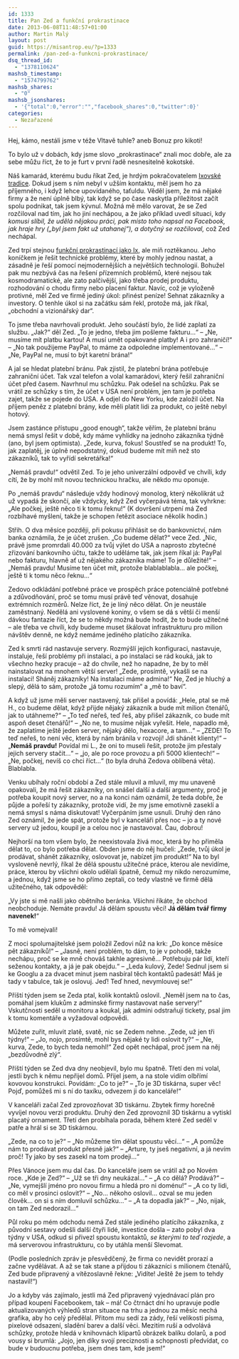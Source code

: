 ```yaml
---
id: 1333
title: Pan Zed a funkční prokrastinace
date: 2013-06-08T11:48:57+01:00
author: Martin Malý
layout: post
guid: https://misantrop.eu/?p=1333
permalink: /pan-zed-a-funkcni-prokrastinace/
dsq_thread_id:
  - "1378110624"
mashsb_timestamp:
  - "1574799762"
mashsb_shares:
  - "0"
mashsb_jsonshares:
  - '{"total":0,"error":"","facebook_shares":0,"twitter":0}'
categories:
  - Nezařazené
---
```

Hej, kámo, nestáli jsme v téže Vltavě tuhle? aneb Bonuz pro kikoti!

<!--more-->

To bylo už v dobách, kdy jsme slovo „prokrastinace“ znali moc dobře, ale za sebe můžu říct, že to je furt v první řadě nesnesitelně kokotské.

Náš kamarád, kterému budu říkat Zed, je hrdým pokračovatelem [Ixovské tradice](https://misantrop.eu/pan-ix-a-funkcni-prokrastinace/). Dokud jsem s ním nebyl v užším kontaktu, měl jsem ho za příjemného, i když lehce upovídaného, taťuldu. Věděl jsem, že má nějaké firmy a že není úplně blbý, tak když se po čase naskytla příležitost začít spolu podnikat, tak jsem kývnul. Možná mě mělo varovat, že se Zed rozčiloval nad tím, jak ho jiní nechápou, a že jako příklad uvedl situaci, kdy _komusi slíbil, že udělá nějakou práci, pak místo toho napsal na Facebook, jak hraje hry (&#8222;byl jsem fakt už utahanej&#8220;), a dotyčný se rozčiloval,_ což Zed nechápal.

Zed trpí stejnou [funkční prokrastinací jako Ix](https://misantrop.eu/pan-ix-a-funkcni-prokrastinace/), ale míň roztěkanou. Jeho koníčkem je řešit technické problémy, které by mohly jednou nastat, a zásadně je řeší pomocí nejmodernějších a největších technologií. Bohužel pak mu nezbývá čas na řešení přízemních problémů, které nejsou tak kosmodramatické, ale zato palčivější, jako třeba prodej produktu, rozhodování o chodu firmy nebo placení faktur. Navíc, což je vyloženě protivné, měl Zed ve firmě jediný úkol: přinést peníze! Sehnat zákazníky a investory. O tenhle úkol si na začátku sám řekl, protože má, jak říkal, &#8222;obchodní a vizionářský dar&#8220;.

To jsme třeba navrhovali produkt. Jeho součástí bylo, že lidé zaplatí za službu. &#8222;Jak?&#8220; děl Zed. &#8222;To je jedno, třeba jim pošleme fakturu&#8230;&#8220; &#8211; &#8222;Ne, musíme mít platbu kartou! A musí umět opakované platby! A i pro zahraničí!&#8220; &#8211; &#8222;No tak použijeme PayPal, to máme za odpoledne implementované&#8230;&#8220; &#8211; &#8222;Ne, PayPal ne, musí to být karetní brána!&#8220;

A jal se hledat platební bránu. Pak zjistil, že platební brána potřebuje zahraniční účet. Tak vzal telefon a volal kamarádovi, který řešil zahraniční účet před časem. Navrhnul mu schůzku. Pak odešel na schůzku. Pak se vrátil ze schůzky s tím, že účet v USA není problém, jen tam je potřeba zajet, takže se pojede do USA. A odjel do New Yorku, kde založil účet. Na příjem peněz z platební brány, kde měli platit lidi za produkt, co ještě nebyl hotový.

Jsem zastánce přístupu &#8222;good enough&#8220;, takže věřím, že platební bránu nemá smysl řešit v době, kdy máme vyhlídky na jednoho zákazníka týdně (ano, byl jsem optimista). &#8222;Zede, kurva, fokus! Soustřeď se na produkt! To, jak zaplatěj, je úplně nepodstatný, dokud budeme mít míň než sto zákazníků, tak to vyřídí sekretářka!&#8220;

&#8222;Nemáš pravdu!&#8220; odvětil Zed. To je jeho univerzální odpověď ve chvíli, kdy cítí, že by mohl mít novou technickou hračku, ale někdo mu oponuje.

Po &#8222;nemáš pravdu&#8220; následuje vždy hodinový monolog, který několikrát už už vypadá že skončí, ale vždycky, když Zed vyčerpává téma, tak vyhrkne: &#8222;Ale počkej, ještě něco ti k tomu řeknu!&#8220; (K dovršení utrpení má Zed rozbíhavé myšlení, takže je schopen řetězit asociace několik hodin.)

Střih. O dva měsíce později, při pokusu přihlásit se do bankovnictví, nám banka oznámila, že je účet zrušen. &#8222;Co budeme dělat?&#8220; vece Zed. &#8222;Nic, právě jsme promrdali 40.000 za tvůj výlet do USA a naprosto zbytečné zřizování bankovního účtu, takže to uděláme tak, jak jsem říkal já: PayPal nebo fakturu, hlavně ať už nějakého zákazníka máme! To je důležité!&#8220; &#8211; &#8222;Nemáš pravdu! Musíme ten účet mít, protože blablablabla&#8230; ale počkej, ještě ti k tomu něco řeknu&#8230;&#8220;

Zedovo odkládání potřebné práce ve prospěch práce potenciálně potřebné a zdůvodňování, proč se tomu musí právě teď věnovat, dosahuje extrémních rozměrů. Nelze říct, že je líný něco dělat. On je neustále zaměstnaný. Nedělá ani vyslovené koniny, o všem se dá s větší či menší dávkou fantazie říct, že se to někdy možná bude hodit, že to bude užitečné – ale třeba ve chvíli, kdy budeme muset škálovat infrastrukturu pro milion návštěv denně, ne když nemáme jediného platícího zákazníka.

Zed k smrti rád nastavuje servery. Rozmýšlí jejich konfiguraci, nastavuje, instaluje, řeší problémy při instalaci, a po instalaci se rád kouká, jak to všechno hezky pracuje &#8211; až do chvíle, než ho napadne, že by to měl nainstalovat na mnohem větší server! &#8222;Zede, prosímtě, vykašli se na instalaci! Sháněj zákazníky! Na instalaci máme admina!&#8220; Ne, Zed je hluchý a slepý, dělá to sám, protože &#8222;já tomu rozumím&#8220; a &#8222;mě to baví&#8220;.

A když už jsme měli server nastavený, tak přišel a povídá: &#8222;Hele, ptal se mě H., co budeme dělat, když přijde nějaký zákazník a bude mít milion čtenářů, jak to utáhneme?&#8220; &#8211; &#8222;To teď neřeš, teď řeš, aby přišel zákazník, co bude mít aspoň deset čtenářů!&#8220; &#8211; &#8222;No ne, to musíme nějak vyřešit. Hele, napadlo mě, že zaplatíme ještě jeden server, nějaký dělo, hexacore, a tam&#8230;&#8220; &#8211; &#8222;ZEDE! To teď neřeš, to není věc, která by nám bránila v rozvoji! Jdi shánět klienty!&#8220; &#8211; &#8222;**Nemáš pravdu!** Povídal mi L., že oni to museli řešit, protože jim přestaly jejich servery stačit&#8230;&#8220; &#8211; &#8222;jo, ale po roce provozu a při 5000 klientech!&#8220; &#8211; &#8222;Ne, počkej, nevíš co chci říct&#8230;&#8220; (to byla druhá Zedova oblíbená věta). Blablabla.

Venku ubíhaly roční období a Zed stále mluvil a mluvil, my mu unaveně opakovali, že má řešit zákazníky, on snášel další a další argumenty, proč je potřeba koupit nový server, no a na konci nám oznámil, že teda dobře, že půjde a pořeší ty zákazníky, protože vidí, že my jsme emotivně zaseklí a nemá smysl s náma diskutovat! Vyčerpáním jsme usnuli. Druhý den ráno Zed oznámil, že jede spát, protože byl v kanceláři přes noc &#8211; jo a ty nové servery už jedou, koupil je a celou noc je nastavoval. Čau, dobrou!

Nejhorší na tom všem bylo, že neexistovala živá moc, která by ho přiměla dělat to, co bylo potřeba dělat. Obden jsme do něj hučeli: „Zede, tvůj úkol je prodávat, shánět zákazníky, oslovovat je, nabízet jim produkt!“ Na to byl vysloveně nevrlý, říkal že dělá spoustu užitečné práce, kterou ale nevidíme, práce, kterou by všichni okolo udělali špatně, čemuž my nikdo nerozumíme, a jednou, když jsme se ho přímo zeptali, co tedy vlastně ve firmě dělá užitečného, tak odpověděl:

„Vy jste si mě našli jako obětního beránka. Všichni říkáte, že obchod neobchoduje. Nemáte pravdu! Já dělám spoustu věcí! **Já dělám tvář firmy navenek!**“

To mě vomejvali!

Z moci spolumajitelské jsem položil Zedovi nůž na krk: &#8222;Do konce měsíce pět zákazníků!&#8220; &#8211; &#8222;Jasně, není problém, to dám, to je v pohodě, takže nechápu, proč se ke mně chováš takhle agresivně&#8230; Potřebuju pár lidí, kteří seženou kontakty, a já je pak obejdu.&#8220; &#8211; &#8222;Leda kulový, Zede! Sednul jsem si ke Googlu a za dvacet minut jsem nasbíral těch kontaktů padesát! Máš je tady v tabulce, tak je oslovuj. Jeď! Teď hned, nevymlouvej se!&#8220;

Příští týden jsem se Zeda ptal, kolik kontaktů oslovil. &#8222;Neměl jsem na to čas, pomáhal jsem klukům z adminské firmy nastavovat naše servery!&#8220; Vskutčnosti seděl u monitoru a koukal, jak admini odstraňují tickety, psal jim k tomu komentáře a vyžadoval odpovědi.

Můžete zuřit, mluvit zlatě, svatě, nic se Zedem nehne. &#8222;Zede, už jen tři týdny!&#8220; &#8211; &#8222;Jo, nojo, prosímtě, mohl bys nějaké ty lidi oslovit ty?&#8220; &#8211; &#8222;Ne, kurva, Zede, to bych teda nemohl!&#8220; Zed opět nechápal, proč jsem na něj &#8222;bezdůvodně zlý&#8220;.

Příští týden se Zed dva dny neobjevil, bylo mu špatně. Třetí den mi volal, jestli bych k němu nepřijel domů. Přijel jsem, a na stole vidím olbřímí kovovou konstrukci. Povídám: &#8222;Co to je?&#8220; &#8211; &#8222;To je 3D tiskárna, super věc! Pojď, pomůžeš mi s ní do taxíku, odvezem ji do kanceláře!&#8220;

V kanceláři začal Zed zprovozňovat 3D tiskárnu. Zbytek firmy horečně vyvíjel novou verzi produktu. Druhý den Zed zprovoznil 3D tiskárnu a vytiskl placatý ornament. Třetí den probíhala porada, během které Zed seděl v patře a hrál si se 3D tiskárnou.

&#8222;Zede, na co to je?&#8220; &#8211; &#8222;No můžeme tím dělat spoustu věcí&#8230;&#8220; &#8211; &#8222;A pomůže nám to prodávat produkt přesně jak?&#8220; &#8211; &#8222;Arture, ty jseš negativní, a já nevím proč! Ty jako by ses zasekl na tom prodeji&#8230;&#8220;

Přes Vánoce jsem mu dal čas. Do kanceláře jsem se vrátil až po Novém roce. &#8222;Kde je Zed?&#8220; &#8211; &#8222;Už se tři dny neukázal&#8230;&#8220; &#8211; &#8222;A co dělá? Prodává?&#8220; &#8211; &#8222;Ne, vymejšlí jméno pro novou firmu a hledá pro ni doménu!&#8220; &#8211; &#8222;A co ty lidi, co měl v prosinci oslovit?&#8220; &#8211; &#8222;No&#8230; někoho oslovil&#8230; ozval se mu jeden člověk&#8230; on si s ním domluvil schůzku&#8230;&#8220; &#8211; &#8222;A ta dopadla jak?&#8220; &#8211; &#8222;No, nijak, on tam Zed nedorazil&#8230;&#8220;

Půl roku po mém odchodu nemá Zed stále jediného platícího zákazníka, z původní sestavy odešli další čtyři lidé, investice došla &#8211; zato pobyl dva týdny v USA, odkud si přivezl spoustu kontaktů, _se kterými to teď rozjede_, a má serverovou infrastrukturu, co by utáhla menší Slevomat.

(Podle posledních zpráv je přesvědčený, že firma co nevidět prorazí a začne vydělávat. A až se tak stane a přijdou ti zákazníci s milionem čtenářů, Zed bude připravený a vítězoslavně řekne: &#8222;Vidíte! Ještě že jsem to tehdy nastavil!&#8220;)

Jo a kdyby vás zajímalo, jestli má Zed připravený vyjednávací plán pro případ koupení Facebookem, tak &#8211; má! Co čtrnáct dní ho upravuje podle aktualizovaných výhledů stran situace na trhu a jednou za měsíc nechá grafika, aby ho celý předělal. Přitom mu sedí za zády, řeší velikosti písma, pixelové odsazení, sladění barev a další věci. Mezitím ruší a odvolává schůzky, protože hledá v knihovnách klipartů obrázek balíku dolarů, a pod vousy si brumlá: &#8222;Jojo, jen díky svojí preciznosti a schopnosti předvídat, co bude v budoucnu potřeba, jsem dnes tam, kde jsem!&#8220;